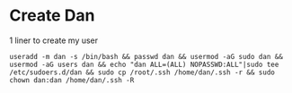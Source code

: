 # Create Dan

1 liner to create my user
```
useradd -m dan -s /bin/bash && passwd dan && usermod -aG sudo dan && usermod -aG users dan && echo "dan ALL=(ALL) NOPASSWD:ALL"|sudo tee /etc/sudoers.d/dan && sudo cp /root/.ssh /home/dan/.ssh -r && sudo chown dan:dan /home/dan/.ssh -R
```